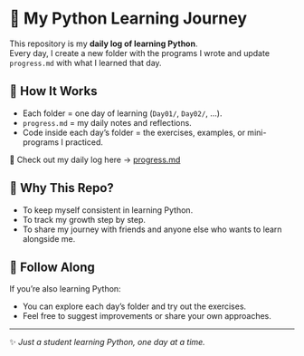 # 🐍 My Python Learning Journey

This repository is my **daily log of learning Python**.  
Every day, I create a new folder with the programs I wrote and update `progress.md` with what I learned that day.  

## 📌 How It Works
- Each folder = one day of learning (`Day01/`, `Day02/`, …).  
- `progress.md` = my daily notes and reflections.  
- Code inside each day’s folder = the exercises, examples, or mini-programs I practiced.  

📖 Check out my daily log here → [progress.md](https://github.com/ai-nihar/Python_learning/blob/main/Progress.md)

## 🎯 Why This Repo?
- To keep myself consistent in learning Python.  
- To track my growth step by step.  
- To share my journey with friends and anyone else who wants to learn alongside me.  

## 🚀 Follow Along
If you’re also learning Python:  
- You can explore each day’s folder and try out the exercises.  
- Feel free to suggest improvements or share your own approaches.  

---

✨ *Just a student learning Python, one day at a time.*  
